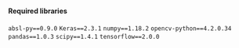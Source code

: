 #### Required libraries

`absl-py==0.9.0`
`Keras==2.3.1`
`numpy==1.18.2`
`opencv-python==4.2.0.34`
`pandas==1.0.3`
`scipy==1.4.1`
`tensorflow==2.0.0`